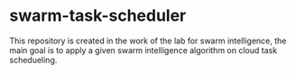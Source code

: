 # swarm-task-scheduler
This repository is created in the work of the lab for swarm intelligence, the main goal is to apply a given swarm intelligence algorithm on cloud task schedueling.

